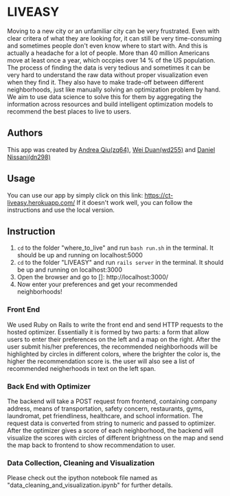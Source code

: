 # LIVEASY
Moving to a new city or an unfamiliar city can be very frustrated. Even with clear critera of what they are looking for, it can still be very time-consuming and sometimes people don't even know where to start with. And this is actually a headache for a lot of people. More than 40 million Americans move at least once a year, which occpies over 14 \% of the US population. The process of finding the data is very tedious and sometimes it can be very hard to understand the raw data without proper visualization even when they find it. They also have to make trade-off between different neighborhoods, just like manually solving an optimization problem by hand. We aim to use data science to solve this for them by aggregating the information across resources and build intelligent optimization models to recommend the best places to live to users.

## Authors
This app was created by [Andrea Qiu(zq64)](https://github.com/ziyuqiu), [Wei Duan(wd255)](https://github.com/wd1025) and [Daniel Nissani(dn298)](https://github.com/dni138)

## Usage
You can use our app by simply click on this link: https://ct-liveasy.herokuapp.com/ 
If it doesn't work well, you can follow the instructions and use the local version.

## Instruction

1. `cd` to the folder "where_to_live" and run `bash run.sh` in the terminal. It should be up and running on localhost:5000
2. `cd` to the folder "LIVEASY" and run `rails server` in the terminal. It should be up and running on localhost:3000
3. Open the browser and go to []: http://localhost:3000/
4. Now enter your preferences and get your recommended neighborhoods!


### Front End
We used Ruby on Rails to write the front end and send HTTP requests to the hosted optimizer. Essentially it is formed by two parts: a form that allow users to enter their preferences on the left and a map on the right. After the user submit his/her preferences, the recommended neighborhoods will be highlighted by circles in different colors, where the brighter the color is, the higher the recommendation score is. the user will also see a list of recommended neigherhoods in text on the left span.


### Back End with Optimizer
The backend will take a POST request from frontend, containing company address, means of transportation, safety concern, restaurants, gyms, laundromat, pet friendliness, healthcare, and school information. The request data is converted from string to numeric and passed to optimizer. After the optimizer gives a score of each neighborhood, the backend will visualize the scores with circles of different brightness on the map and send the map back to frontend to show recommendation to user.


### Data Collection, Cleaning and Visualization
Please check out the ipython notebook file named as "data_cleaning_and_visualization.ipynb" for further details.